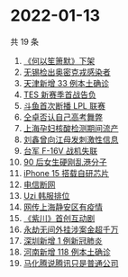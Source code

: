 # 2022-01-13

共 19 条

<!-- BEGIN -->
<!-- 最后更新时间 Thu Jan 13 2022 05:12:31 GMT+0800 (China Standard Time) -->

1. [《何以笙箫默》下架](https://www.zhihu.com/search?q=何以笙箫默)
1. [无锡检出奥密克戎感染者](https://www.zhihu.com/search?q=江苏疫情)
1. [天津新增 33 例本土确诊](https://www.zhihu.com/search?q=天津疫情)
1. [TES 新赛季首战告负](https://www.zhihu.com/search?q=tes)
1. [斗鱼首次断播 LPL 联赛](https://www.zhihu.com/search?q=斗鱼)
1. [仝卓否认自己高考舞弊](https://www.zhihu.com/search?q=仝卓舞弊)
1. [上海孕妇核酸检测期间流产](https://www.zhihu.com/search?q=上海孕妇)
1. [刘鑫曾向江母发刺激性信息](https://www.zhihu.com/search?q=刘鑫)
1. [台军 F-16V 战机失联](https://www.zhihu.com/search?q=台军战机失联)
1. [90 后女生硬刚乱港分子](https://www.zhihu.com/search?q=90后女生硬刚乱港分子)
1. [iPhone 15 搭载自研芯片](https://www.zhihu.com/search?q=iPhone15)
1. [电信断网](https://www.zhihu.com/search?q=电信断网)
1. [Uzi 韩服排位](https://www.zhihu.com/search?q=uzi)
1. [网传上海静安区有疫情](https://www.zhihu.com/search?q=上海静安疫情)
1. [《紫川》首创互动剧](https://www.zhihu.com/search?q=紫川)
1. [永劫无间外挂涉案金超千万](https://www.zhihu.com/search?q=永劫无间)
1. [深圳新增 1 例新冠肺炎](https://www.zhihu.com/search?q=深圳疫情)
1. [河南新增 118 例本土确诊](https://www.zhihu.com/search?q=河南疫情)
1. [马化腾说腾讯只是普通公司](https://www.zhihu.com/search?q=马化腾)

<!-- END -->

